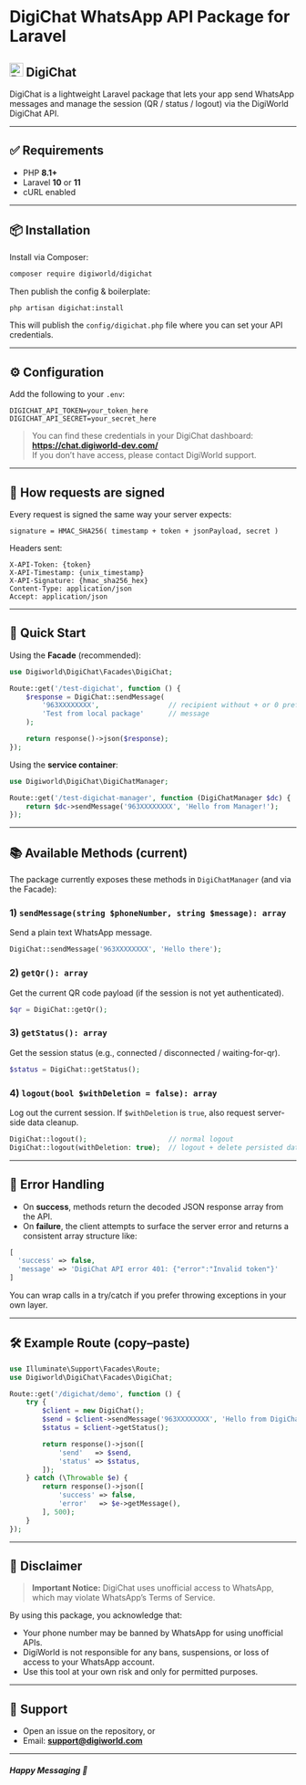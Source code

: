 # DigiChat WhatsApp API Package for Laravel

## <img src="https://chat.digiworld-dev.com/assets/img/avatars/logo.svg" alt="DigiChat Logo" width="24" height="24" /> DigiChat

DigiChat is a lightweight Laravel package that lets your app send WhatsApp messages and manage the session (QR / status / logout) via the DigiWorld DigiChat API.

---

## ✅ Requirements
- PHP **8.1+**
- Laravel **10** or **11**
- cURL enabled

---

## 📦 Installation

Install via Composer:

```bash
composer require digiworld/digichat
```

Then publish the config & boilerplate:

```bash
php artisan digichat:install
```

This will publish the `config/digichat.php` file where you can set your API credentials.

---

## ⚙️ Configuration

Add the following to your `.env`:

```dotenv
DIGICHAT_API_TOKEN=your_token_here
DIGICHAT_API_SECRET=your_secret_here

```

> You can find these credentials in your DigiChat dashboard: **https://chat.digiworld-dev.com/**  
> If you don’t have access, please contact DigiWorld support.

---

## 🔐 How requests are signed

Every request is signed the same way your server expects:

```
signature = HMAC_SHA256( timestamp + token + jsonPayload, secret )
```

Headers sent:

```
X-API-Token: {token}
X-API-Timestamp: {unix_timestamp}
X-API-Signature: {hmac_sha256_hex}
Content-Type: application/json
Accept: application/json
```

---

## 🚀 Quick Start

Using the **Facade** (recommended):

```php
use Digiworld\DigiChat\Facades\DigiChat;

Route::get('/test-digichat', function () {
    $response = DigiChat::sendMessage(
        '963XXXXXXXX',                 // recipient without + or 0 prefix
        'Test from local package'      // message
    );

    return response()->json($response);
});
```

Using the **service container**:

```php
use Digiworld\DigiChat\DigiChatManager;

Route::get('/test-digichat-manager', function (DigiChatManager $dc) {
    return $dc->sendMessage('963XXXXXXXX', 'Hello from Manager!');
});
```

---

## 📚 Available Methods (current)

The package currently exposes these methods in `DigiChatManager` (and via the Facade):

### 1) `sendMessage(string $phoneNumber, string $message): array`
Send a plain text WhatsApp message.

```php
DigiChat::sendMessage('963XXXXXXXX', 'Hello there');
```

### 2) `getQr(): array`
Get the current QR code payload (if the session is not yet authenticated).

```php
$qr = DigiChat::getQr();
```

### 3) `getStatus(): array`
Get the session status (e.g., connected / disconnected / waiting-for-qr).

```php
$status = DigiChat::getStatus();
```

### 4) `logout(bool $withDeletion = false): array`
Log out the current session. If `$withDeletion` is `true`, also request server-side data cleanup.

```php
DigiChat::logout();                    // normal logout
DigiChat::logout(withDeletion: true);  // logout + delete persisted data
```

---

## 🧰 Error Handling

- On **success**, methods return the decoded JSON response array from the API.
- On **failure**, the client attempts to surface the server error and returns a consistent array structure like:

```php
[
  'success' => false,
  'message' => 'DigiChat API error 401: {"error":"Invalid token"}'
]
```

You can wrap calls in a try/catch if you prefer throwing exceptions in your own layer.

---

## 🛠 Example Route (copy–paste)

```php
use Illuminate\Support\Facades\Route;
use Digiworld\DigiChat\Facades\DigiChat;

Route::get('/digichat/demo', function () {
    try {
        $client = new DigiChat();
        $send = $client->sendMessage('963XXXXXXXX', 'Hello from DigiChat 👋');
        $status = $client->getStatus();

        return response()->json([
            'send'   => $send,
            'status' => $status,
        ]);
    } catch (\Throwable $e) {
        return response()->json([
            'success' => false,
            'error'   => $e->getMessage(),
        ], 500);
    }
});
```

---

## 🛑 Disclaimer

> **Important Notice:** DigiChat uses unofficial access to WhatsApp, which may violate WhatsApp’s Terms of Service.

By using this package, you acknowledge that:

- Your phone number may be banned by WhatsApp for using unofficial APIs.
- DigiWorld is not responsible for any bans, suspensions, or loss of access to your WhatsApp account.
- Use this tool at your own risk and only for permitted purposes.

---

## 💬 Support

- Open an issue on the repository, or
- Email: **support@digiworld.com**

---

##### Happy Messaging 🚀
